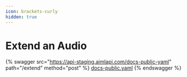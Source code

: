 ```yaml
---
icon: brackets-curly
hidden: true
---
```


# Extend an Audio

{% swagger src="https://api-staging.aimlapi.com/docs-public-yaml" path="/extend" method="post" %}
[docs-public.yaml](https://api-staging.aimlapi.com/docs-public-yaml)
{% endswagger %}

